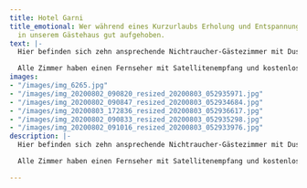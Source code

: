 ```yaml
---
title: Hotel Garni
title_emotional: Wer während eines Kurzurlaubs Erholung und Entspannung sucht, ist
  in unserem Gästehaus gut aufgehoben.
text: |-
  Hier befinden sich zehn ansprechende Nichtraucher-Gästezimmer mit Dusche/WC und variablen Doppel- oder Einzelbetten. Fünf der Zimmer verfügen außerdem über eine kleine Kochnische mit Kühlschrank. Zwei der Doppelzimmer haben eine Verbindungstür und können als Familienzimmer genutzt werden.

  Alle Zimmer haben einen Fernseher mit Satellitenempfang und kostenloses Internet via W-Lan. Die Zimmer im unteren Geschoss haben zudem eine kleine Terasse. Auf Wunsch stellen wir ein Kinderreisebett zur Verfügung. Nebenan im Gasthaus zum Lamm können Sie in aller Ruhe frühstücken. Radfahrer sind uns willkommen und können ihre Räder in einem Abstellraum sicher unterstellen. Aber auch Parkplätze sind vorhanden. Anders als in den Ferienwohnungen sind im Gästehaus keine Haustiere erlaubt.
images:
- "/images/img_6265.jpg"
- "/images/img_20200802_090820_resized_20200803_052935971.jpg"
- "/images/img_20200802_090847_resized_20200803_052934684.jpg"
- "/images/img_20200803_172836_resized_20200803_052936617.jpg"
- "/images/img_20200802_090833_resized_20200803_052935298.jpg"
- "/images/img_20200802_091016_resized_20200803_052933976.jpg"
description: |-
  Hier befinden sich zehn ansprechende Nichtraucher-Gästezimmer mit Dusche/WC und variablen Doppel- oder Einzelboxspringbetten. Sieben der Zimmer verfügen außerdem über eine kleine Kochnische mit Kühlschrank. Zwei der Doppelzimmer haben eine Verbindungstür und können als Familienzimmer genutzt werden.

  Alle Zimmer haben einen Fernseher mit Satellitenempfang und kostenloses Internet via W-Lan. Die Zimmer im unteren Geschoss haben zudem eine kleine Terasse. Auf Wunsch stellen wir ein Kinderreisebett zur Verfügung. Nebenan im Gasthaus zum Lamm können Sie in aller Ruhe frühstücken. Radfahrer sind uns willkommen und können ihre Räder in einem Abstellraum sicher unterstellen. Aber auch Parkplätze sind vorhanden. Anders als in den Ferienwohnungen sind im Gästehaus keine Haustiere erlaubt.

---
```

